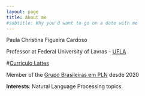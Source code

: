 ```yaml
---
layout: page
title: About me
#subtitle: Why you'd want to go on a date with me
---
```


Paula Christina Figueira Cardoso

Professor at Federal University of Lavras - [UFLA](https://ufla.br/)

#[Currículo Lattes](http://lattes.cnpq.br/670509919532124)

Member of the [Grupo Brasileiras em PLN](https://sites.google.com/view/brasileiras-pln/) desde 2020

**Interests**: Natural Language Processing topics.
